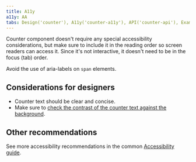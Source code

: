 ```yaml
---
title: A11y
a11y: AA
tabs: Design('counter'), A11y('counter-a11y'), API('counter-api'), Example('counter-code'), Changelog('counter-changelog')
---
```


Counter component doesn't require any special accessibility considerations, but make sure to include it in the reading order so screen readers can access it. Since it's not interactive, it doesn't need to be in the focus (tab) order.

Avoid the use of aria-labels on `span` elements.

## Considerations for designers

- Counter text should be clear and concise.
- Make sure to [check the contrast of the counter text against the background](/core-principles/a11y/a11y-design/#color_and_contrast).

## Other recommendations

See more accessibility recommendations in the common [Accessibility guide](/core-principles/a11y/#contrast).
